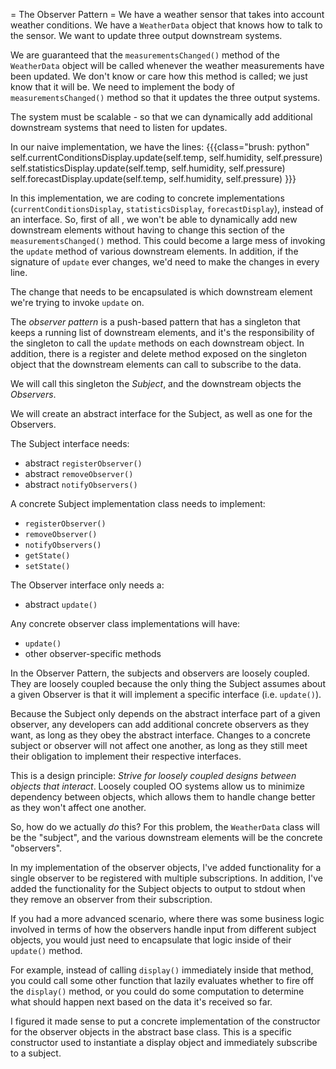 = The Observer Pattern =
We have a weather sensor that takes into account weather conditions.
We have a `WeatherData` object that knows how to talk to the sensor.
We want to update three output downstream systems.

We are guaranteed that the `measurementsChanged()` method of the `WeatherData` object will be called whenever the weather measurements have been updated.
We don't know or care how this method is called; we just know that it will be.
We need to implement the body of `measurementsChanged()` method so that it updates the three output systems.

The system must be scalable - so that we can dynamically add additional downstream systems that need to listen for updates.

In our naive implementation, we have the lines:
{{{class="brush: python"
self.currentConditionsDisplay.update(self.temp, self.humidity,
		self.pressure)
self.statisticsDisplay.update(self.temp, self.humidity,
		self.pressure)
self.forecastDisplay.update(self.temp, self.humidity,
		self.pressure)
}}}

In this implementation, we are coding to concrete implementations (`currentConditionsDisplay`, `statisticsDisplay`, `forecastDisplay`), instead of an interface.
So, first of all , we won't be able to dynamically add new downstream elements without having to change this section of the `measurementsChanged()` method.
This could become a large mess of invoking the `update` method of various downstream elements.
In addition, if the signature of `update` ever changes, we'd need to make the changes in every line.

The change that needs to be encapsulated is which downstream element we're trying to invoke `update` on.

The *observer pattern* is a push-based pattern that has a singleton that keeps a running list of downstream elements, and it's the responsibility of the singleton to call the `update` methods on each downstream object.
In addition, there is a register and delete method exposed on the singleton object that the downstream elements can call to subscribe to the data.

We will call this singleton the *Subject*, and the downstream objects the *Observers*.

We will create an abstract interface for the Subject, as well as one for the Observers.

The Subject interface needs:
* abstract `registerObserver()`
* abstract `removeObserver()`
* abstract `notifyObservers()`

A concrete Subject implementation class needs to implement:
* `registerObserver()`
* `removeObserver()`
* `notifyObservers()`
* `getState()`
* `setState()`

The Observer interface only needs a:
* abstract `update()`

Any concrete observer class implementations will have:
* `update()`
* other observer-specific methods

In the Observer Pattern, the subjects and observers are loosely coupled.
They are loosely coupled because the only thing the Subject assumes about a given Observer is that it will implement a specific interface (i.e. `update()`).

Because the Subject only depends on the abstract interface part of a given observer, any developers can add additional concrete observers as they want, as long as they obey the abstract interface.
Changes to a concrete subject or observer will not affect one another, as long as they still meet their obligation to implement their respective interfaces.

This is a design principle:
*Strive for loosely coupled designs between objects that interact*.
Loosely coupled OO systems allow us to minimize dependency between objects, which allows them to handle change better as they won't affect one another.


So, how do we actually *do* this?
For this problem, the `WeatherData` class will be the "subject", and the various downstream elements will be the concrete "observers".

In my implementation of the observer objects, I've added functionality for a single observer to be registered with multiple subscriptions.
In addition, I've added the functionality for the Subject objects to output to stdout when they remove an observer from their subscription.


If you had a more advanced scenario, where there was some business logic involved in terms of how the observers handle input from different subject objects, you would just need to encapsulate that logic inside of their `update()` method.

For example, instead of calling `display()` immediately inside that method, you could call some other function that lazily evaluates whether to fire off the `display()` method, or you could do some computation to determine what should happen next based on the data it's received so far.

I figured it made sense to put a concrete implementation of the constructor for the observer objects in the abstract base class.
This is a specific constructor used to instantiate a display object and immediately subscribe to a subject.




